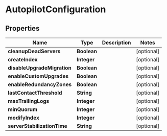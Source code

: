 

# AutopilotConfiguration


## Properties

Name | Type | Description | Notes
------------ | ------------- | ------------- | -------------
**cleanupDeadServers** | **Boolean** |  |  [optional]
**createIndex** | **Integer** |  |  [optional]
**disableUpgradeMigration** | **Boolean** |  |  [optional]
**enableCustomUpgrades** | **Boolean** |  |  [optional]
**enableRedundancyZones** | **Boolean** |  |  [optional]
**lastContactThreshold** | **String** |  |  [optional]
**maxTrailingLogs** | **Integer** |  |  [optional]
**minQuorum** | **Integer** |  |  [optional]
**modifyIndex** | **Integer** |  |  [optional]
**serverStabilizationTime** | **String** |  |  [optional]



